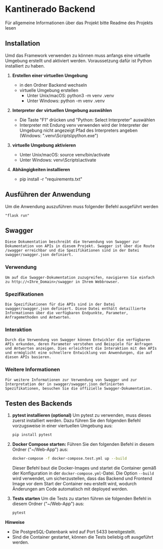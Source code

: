 # Kantinerado Backend
Für allgemeine Informationen über das Projekt bitte Readme des Projekts lesen

## Installation
Umd das Framework verwenden zu können muss anfangs eine virtuelle Umgebung erstellt und aktiviert werden.
Voraussetzung dafür ist Python installiert zu haben.

1. **Erstellen einer virtuellen Umgebung**
   - in den Ordner Backend wechseln
   - virtuelle Umgebung erstellen
        - Unter Unix/macOS:
            python3 -m venv .venv
        - Unter Windows:
            python -m venv .venv

2. **Interpreter der virtuellen Umgebung auswählen**
   - Die Taste "F1" drücken und "Python: Select Interpreter" auswählen
   - Interpreter mit Endung venv verwenden 
     wird der Interpreter der Umgebung nicht angezeigt Pfad des Interpreters angeben (Windows: ".venv\Scripts\python.exe")

3. **virtuelle Umgebung aktivieren**
    - Unter Unix/macOS:
        source venv/bin/activate
    - Unter Windows:
        venv\Scripts\activate

4. **Abhängigkeiten installieren**
    - pip install -r "requirements.txt"

## Ausführen der Anwendung
Um die Anwendung auszuführen muss folgender Befehl ausgeführt werden

    "flask run"

## Swagger
    Diese Dokumentation beschreibt die Verwendung von Swagger zur Dokumentation von APIs in diesem Projekt. Swagger ist über die Route /swagger erreichbar und die Spezifikationen sind in der Datei swagger/swagger.json definiert.

### Verwendung
    Um auf die Swagger-Dokumentation zuzugreifen, navigieren Sie einfach zu http://<Ihre_Domain>/swagger in Ihrem Webbrowser.

### Spezifikationen
    Die Spezifikationen für die APIs sind in der Datei swagger/swagger.json definiert. Diese Datei enthält detaillierte Informationen über die verfügbaren Endpunkte, Parameter, Anfragemethoden und Antworten.

### Interaktion
    Durch die Verwendung von Swagger können Entwickler die verfügbaren APIs erkunden, deren Parameter verstehen und Beispiele für Anfragen und Antworten anzeigen. Dies erleichtert die Interaktion mit den APIs und ermöglicht eine schnellere Entwicklung von Anwendungen, die auf diesen APIs basieren.

### Weitere Informationen
    Für weitere Informationen zur Verwendung von Swagger und zur Interpretation der in swagger/swagger.json definierten Spezifikationen, besuchen Sie die offizielle Swagger-Dokumentation.

## Testen des Backends

1. **pytest installieren (optional)**
    Um pytest zu verwenden, muss dieses zuerst installiert werden.
    Dazu führen Sie den folgenden Befehl vorzugsweise in einer viertuellen Umgebung aus:
    ```bash
    pip install pytest
    ```

2. **Docker Compose starten:**
    Führen Sie den folgenden Befehl in diesem Ordner ("~/Web-App") aus:
    ```bash
    docker-compose -f docker-compose.test.yml up --build
    ```
    Dieser Befehl baut die Docker-Images und startet die Container gemäß der Konfiguration in der `docker-compose.yml`-Datei. Die Option `--build` wird verwendet, um sicherzustellen, dass das Backend und Frontend Image vor dem Start der Container neu erstellt wird, wodurch Änderungen am Code automatisch mit deployed werden.

3. **Tests starten**
    Um die Tests zu starten führen sie folgenden Befehl in diesem Ordner ("~/Web-App") aus:

    ```bash
    pytest
    ```

**Hinweise**
- Die PostgreSQL-Datenbank wird auf Port 5433 bereitgestellt.
- Sind die Container gestartet, können die Tests beliebig oft ausgeführt werden.